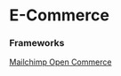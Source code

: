 # E-Commerce

### Frameworks

[Mailchimp Open Commerce](https://mailchimp.com/developer/open-commerce/)
